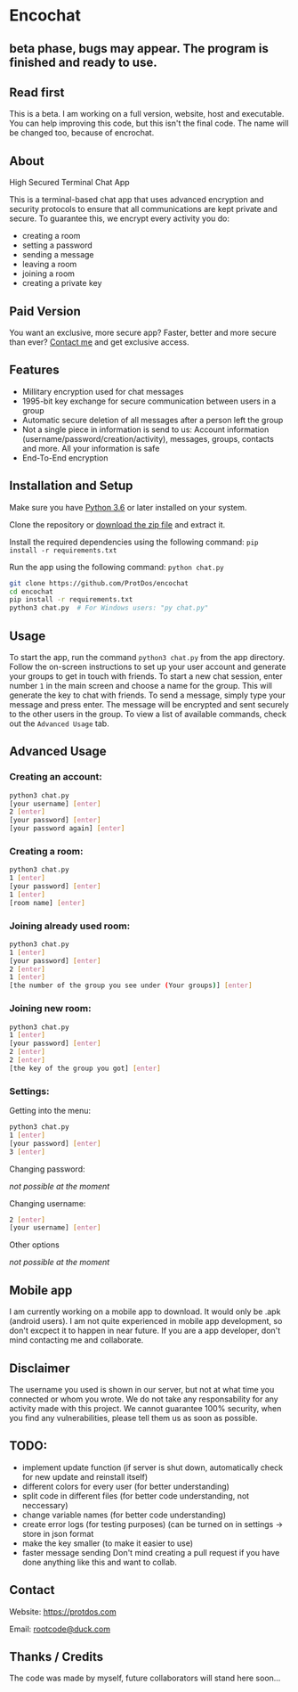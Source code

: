 # Encochat
## beta phase, bugs may appear. The program is finished and ready to use.

## Read first
This is a beta. I am working on a full version, website, host and executable. You can help improving this code, but this isn't the final code. The name will be changed too, because of encrochat.

## About
High Secured Terminal Chat App

This is a terminal-based chat app that uses advanced encryption and security protocols to ensure that all communications are kept private and secure. To guarantee this, we encrypt every activity you do:
* creating a room
* setting a password
* sending a message
* leaving a room
* joining a room
* creating a private key

## Paid Version
You want an exclusive, more secure app? Faster, better and more secure than ever? [Contact me](mailto:rootcode@duck.com) and get exclusive access.

## Features

* Millitary encryption used for chat messages
* 1995-bit key exchange for secure communication between users in a group
* Automatic secure deletion of all messages after a person left the group
* Not a single piece in information is send to us: Account information (username/password/creation/activity), messages, groups, contacts and more. All your information is safe
* End-To-End encryption

## Installation and Setup

Make sure you have [Python 3.6](https://python.org/downloads) or later installed on your system.

Clone the repository or [download the zip file](https://github.com/ProtDos/encochat/archive/refs/heads/main.zip) and extract it.

Install the required dependencies using the following command: `pip install -r requirements.txt`

Run the app using the following command: `python chat.py`

```bash
git clone https://github.com/ProtDos/encochat
cd encochat
pip install -r requirements.txt
python3 chat.py  # For Windows users: "py chat.py"
```

## Usage

To start the app, run the command `python3 chat.py` from the app directory.
Follow the on-screen instructions to set up your user account and generate your groups to get in touch with friends.
To start a new chat session, enter number `1` in the main screen and choose a name for the group. This will generate the key to chat with friends.
To send a message, simply type your message and press enter. The message will be encrypted and sent securely to the other users in the group.
To view a list of available commands, check out the `Advanced Usage` tab.

## Advanced Usage
### Creating an account:
```bash
python3 chat.py
[your username] [enter]
2 [enter]
[your password] [enter]
[your password again] [enter]
```

### Creating a room:
```bash
python3 chat.py
1 [enter]
[your password] [enter]
1 [enter]
[room name] [enter]
```

### Joining already used room:
```bash
python3 chat.py
1 [enter]
[your password] [enter]
2 [enter]
1 [enter]
[the number of the group you see under (Your groups)] [enter]
```

### Joining new room:
```bash
python3 chat.py
1 [enter]
[your password] [enter]
2 [enter]
2 [enter]
[the key of the group you got] [enter]
```

### Settings:
Getting into the menu:
```bash
python3 chat.py
1 [enter]
[your password] [enter]
3 [enter]
```
Changing password:

*not possible at the moment*

Changing username:
```bash
2 [enter]
[your username] [enter]
```

Other options

*not possible at the moment*

## Mobile app
I am currently working on a mobile app to download. It would only be .apk (android users). I am not quite experienced in mobile app development, so don't excpect it to happen in near future. If you are a app developer, don't mind contacting me and collaborate.

## Disclaimer
The username you used is shown in our server, but not at what time you connected or whom you wrote. We do not take any responsability for any activity made with this project. We cannot guarantee 100% security, when you find any vulnerabilities, please tell them us as soon as possible.

## TODO:
* implement update function (if server is shut down, automatically check for new update and reinstall itself)
* different colors for every user (for better understanding)
* split code in different files (for better code understanding, not neccessary)
* change variable names (for better code understanding)
* create error logs (for testing purposes) (can be turned on in settings -> store in json format
* make the key smaller (to make it easier to use)
* faster message sending
Don't mind creating a pull request if you have done anything like this and want to collab.

## Contact

Website: https://protdos.com

Email: rootcode@duck.com

## Thanks / Credits
The code was made by myself, future collaborators will stand here soon...

